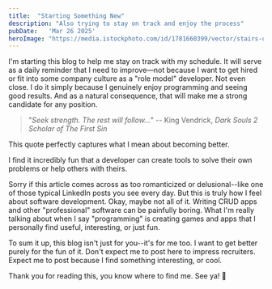 ```yaml
---
title:  "Starting Something New"
description: "Also trying to stay on track and enjoy the process"
pubDate:   'Mar 26 2025'
heroImage: "https://media.istockphoto.com/id/1781660399/vector/stairs-up-person-line-icon-stairway-steps-direction-sign-moving-upstairs-editable-stroke.jpg?s=612x612&w=0&k=20&c=tFw6uZN1G_L8SqfRa64R7KdWeg_DDTz0xNwPlg-pzfg="
---
```


I'm starting this blog to help me stay on track with my schedule. It will serve as a daily reminder that I need to improve—not because I want to get hired or fit into some company culture as a "role model" developer. Not even close. I do it simply because I genuinely enjoy programming and seeing good results. And as a natural consequence, that will make me a strong candidate for any position.

> "*Seek strength. The rest will follow...*" -- King Vendrick, *Dark Souls 2 Scholar of The First Sin*

This quote perfectly captures what I mean about becoming better.

I find it incredibly fun that a developer can create tools to solve their own problems or help others with theirs.

Sorry if this article comes across as too romanticized or delusional--like one of those typical LinkedIn posts you see every day. But this is truly how I feel about software development. Okay, maybe not all of it. Writing CRUD apps and other "professional" software can be painfully boring. What I'm really talking about when I say "programming" is creating games and apps that I personally find useful, interesting, or just fun.

To sum it up, this blog isn't just for you--it's for me too. I want to get better purely for the fun of it. Don't expect me to post here to impress recruiters. Expect me to post because I find something interesting, or cool.

Thank you for reading this, you know where to find me. See ya! 👋
